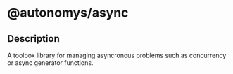 # @autonomys/async

## Description

A toolbox library for managing asyncronous problems such as concurrency or async generator functions.
